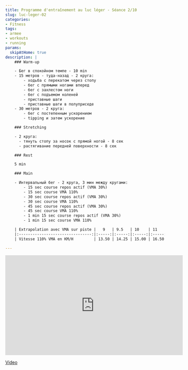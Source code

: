 ```yaml
---
title: Programme d'entraînement au luc léger - Séance 2/10
slug: luc-leger-02
categories:
- Fitness
tags:
- armee
- workouts
- running
params:
  skipAtHome: true
description: |
    ### Warm-up

    - Бег в спокойном темпе - 10 min
    - 15 метров - туда-назад - 2 круга:
        - ходьба с перекатом через стопу
        - бег с прямыми ногами вперед
        - бег с захлестом ноги
        - бег с подъемом коленей
        - приставные шаги
        - приставные шаги в полуприседе
    - 30 метров - 2 круга:
        - бег с постепенным ускорением
        - tipping и затем ускорение

    ### Stretching

    - 2 круга:
      - тянуть стопу за носок с прямой ногой - 8 сек
      - растягивание передней поверхности - 8 сек

    ### Rest

    5 min

    ### Main

    - Интервальный бег - 2 круга, 3 мин между кругами:
        - 15 sec course repos actif (VMA 30%)
        - 15 sec course VMA 110%
        - 30 sec course repos actif (VMA 30%)
        - 30 sec course VMA 110%
        - 45 sec course repos actif (VMA 30%)
        - 45 sec course VMA 110%
        - 1 min 15 sec course repos actif (VMA 30%)
        - 1 min 15 sec course VMA 110%

    | Extrapolation avec VMA sur piste |   9   | 9.5   | 10    | 11    | 12    | 12.5  | 13.5  | 14    | 15    | 15.5  | 17    | 18    |
    |:--------------------------------:|:-----:|:-----:|:-----:|:-----:|:-----:|:-----:|:-----:|:-----:|:-----:|:-----:|:-----:|:-----:|
    | Vitesse 110% VMA en KM/H         | 13.50 | 14.25 | 15.00 | 16.50 | 18.00 | 18.75 | 20.25 | 21.00 | 22.50 | 23.25 | 25.50 | 27.00 |

---
```

<iframe width="560" height="315" src="https://www.youtube.com/embed/cTxGRuPCT60?si=hG_F14cxT2CKU6dH" title="YouTube video player" frameborder="0" allow="accelerometer; autoplay; clipboard-write; encrypted-media; gyroscope; picture-in-picture; web-share" referrerpolicy="strict-origin-when-cross-origin" allowfullscreen></iframe>

[Video](https://youtu.be/cTxGRuPCT60?si=hG_F14cxT2CKU6dH)
